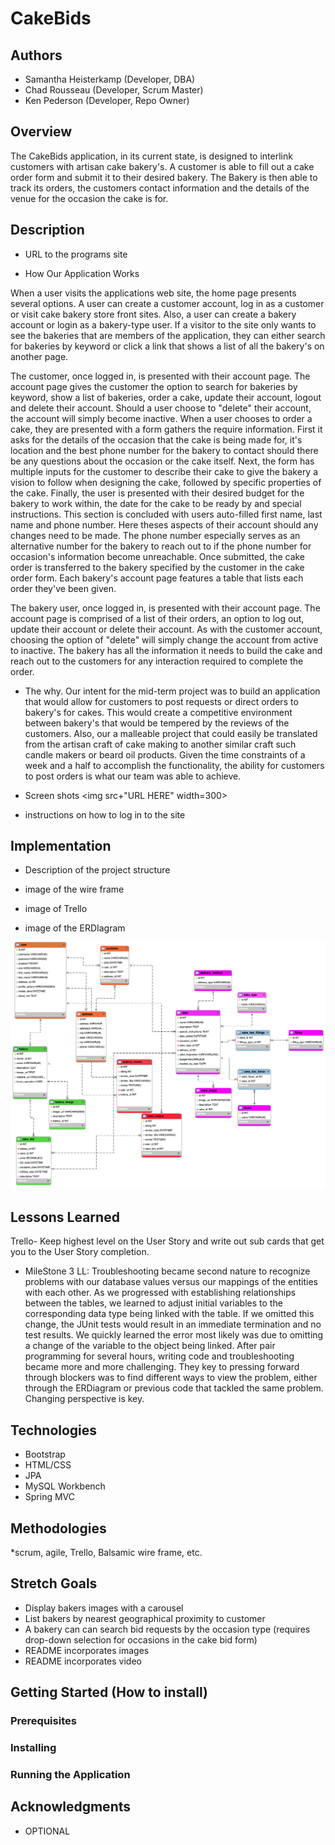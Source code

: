 # CakeBids

## Authors
* Samantha Heisterkamp (Developer, DBA)
* Chad Rousseau (Developer, Scrum Master)
* Ken Pederson (Developer, Repo Owner)

## Overview
The CakeBids application, in its current state, is designed to interlink customers with artisan cake bakery's. A customer is able to fill out a cake order form and submit it to their desired bakery. The Bakery is then able to track its orders, the customers contact information and the details of the venue for the occasion the cake is for.



## Description

* URL to the programs site

* How Our Application Works

When a user visits the applications web site, the home page presents several options. A user can create a customer account, log in as a customer or visit cake bakery store front sites. Also,  a user can create a bakery account or login as a bakery-type user. If a visitor to the site only wants to see the bakeries that are members of the application, they can either search for bakeries by keyword or click a link that shows a list of all the bakery's on another page. 

The customer, once logged in, is presented with their account page. The account page gives the customer the option to search for bakeries by keyword, show a list of bakeries, order a cake, update their account, logout and delete their account. Should a user choose to "delete" their account, the account will simply become inactive. When a user chooses to order a cake, they are presented with a form gathers the require information. First it asks for the details of the occasion that the cake is being made for, it's location and the best phone number for the bakery to contact should there be any questions about the occasion or the cake itself. Next, the form has multiple inputs for the customer to describe their cake to give the bakery a vision to follow when designing the cake, followed by specific properties of the cake. Finally, the user is presented with their desired budget for the bakery to work within, the date for the cake to be ready by and special instructions. This section is concluded with users auto-filled first name, last name and phone number. Here theses aspects of their account should any changes need to be made. The phone number especially serves as an alternative number for the bakery to reach out to if the phone number for occasion's information become unreachable. Once submitted, the cake order is transferred to the bakery specified by the customer in the cake order form. Each bakery's account page features a table that lists each order they've been given.

The bakery user, once logged in, is presented with their account page. The account page is comprised of a list of their orders, an option to log out, update their account or delete their account. As with the customer account, choosing the option of "delete" will simply change the account from active to inactive. The bakery has all the information it needs to build the cake and reach out to the customers for any interaction required to complete the order.

* The why. 
Our intent for the mid-term project was to build an application that would allow for customers to post requests or direct orders to bakery's for cakes. This would create a competitive environment between bakery's that would be tempered by the reviews of the customers. Also, our a malleable project that could easily be translated from the artisan craft of cake making to another similar craft such candle makers or beard oil products. Given the time constraints of a week and a half to accomplish the functionality, the ability for customers to post orders is what our team was able to achieve. 

* Screen shots <img src+"URL HERE" width=300>

* instructions on how to log in to the site



## Implementation

* Description of the project structure

* image of the wire frame

* image of Trello

* image of the ERDIagram
<p align="center">
<img src="DB/CakeBids_ERDiagram.png">
</p>

## Lessons Learned

Trello- Keep highest level on the User Story and write out sub cards that get you to the User Story completion.

* MileStone 3 LL: Troubleshooting became second nature to recognize problems with our database values versus our mappings of the entities with each other. As we progressed with establishing relationships between the tables,  we learned to adjust initial variables to the corresponding data type being linked with the table. If we omitted this change, the JUnit tests would result in an immediate termination and no test results. We quickly learned the error most likely was due to omitting a change of the variable to the object being linked. After pair programming for several hours, writing code and troubleshooting became more and more challenging. They key to pressing forward through blockers was to find different ways to view the problem, either through the ERDiagram or previous code that tackled the same problem. Changing perspective is key.  

## Technologies 

* Bootstrap
* HTML/CSS
* JPA 
* MySQL Workbench
* Spring MVC


## Methodologies

*scrum, agile, Trello, Balsamic wire frame, etc. 

## Stretch Goals

* Display bakers images with a carousel
* List bakers by nearest geographical proximity to customer 
* A bakery can can search bid requests by the occasion type (requires drop-down selection for occasions in the cake bid form)
* README incorporates images
* README incorporates video


## Getting Started (How to install)

### Prerequisites

### Installing

### Running the Application

## Acknowledgments
* OPTIONAL